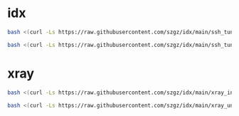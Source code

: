 # idx
```bash
bash <(curl -Ls https://raw.githubusercontent.com/szgz/idx/main/ssh_tunnel_install.sh)
```

```bash
bash <(curl -Ls https://raw.githubusercontent.com/szgz/idx/main/ssh_tunnel_uninstall.sh)
```

# xray
```bash
bash <(curl -Ls https://raw.githubusercontent.com/szgz/idx/main/xray_install.sh)
```

```bash
bash <(curl -Ls https://raw.githubusercontent.com/szgz/idx/main/xray_uninstall.sh)
```
